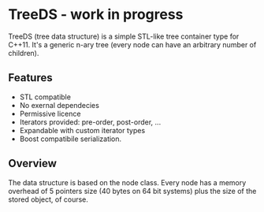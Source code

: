 # TreeDS - work in progress
TreeDS (tree data structure) is a simple STL-like tree container type for C++11. It's a generic n-ary tree (every node can
have an arbitrary number of children).

## Features
* STL compatible
* No exernal dependecies
* Permissive licence
* Iterators provided: pre-order, post-order, ...
* Expandable with custom iterator types
* Boost compatibile serialization.

## Overview
The data structure is based on the node class. Every node has a memory overhead of 5 pointers size (40 bytes on 64 bit systems) plus the size of the stored object, of course.
